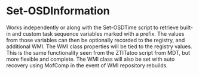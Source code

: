 # Set-OSDInformation
Works independently or along with the Set-OSDTime script to retrieve built-in and custom task sequence variables marked with a prefix. The values from those variables can then be optionally recorded to the registry, and additional WMI. The WMI class properties will be tied to the registry values. This is the same functionality seen from the ZTITatoo script from MDT, but more flexible and complete. The WMI class will also be set with auto recovery using MofComp in the event of WMI repository rebuilds. 
